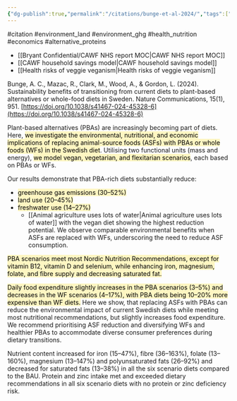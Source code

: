 ```yaml
---
{"dg-publish":true,"permalink":"/citations/bunge-et-al-2024/","tags":["#citation","#environment_land","#environment_ghg","#health_nutrition","#economics","#alternative_proteins"],"created":"2025-10-23T17:42:45.985+01:00","updated":"2025-10-23T17:42:45.986+01:00"}
---
```


#citation #environment_land #environment_ghg  #health_nutrition  #economics #alternative_proteins 

- [[Bryant Confidential/CAWF NHS report MOC\|CAWF NHS report MOC]] 
- [[CAWF household savings model\|CAWF household savings model]]
- [[Health risks of veggie veganism\|Health risks of veggie veganism]]

Bunge, A. C., Mazac, R., Clark, M., Wood, A., & Gordon, L. (2024). Sustainability benefits of transitioning from current diets to plant-based alternatives or whole-food diets in Sweden. Nature Communications, 15(1), 951. [https://doi.org/10.1038/s41467-024-45328-6](https://doi.org/10.1038/s41467-024-45328-6)

Plant-based alternatives (PBAs) are increasingly becoming part of diets. Here, <mark style="background: #FFF3A3A6;">we investigate the environmental, nutritional, and economic implications of replacing animal-source foods (ASFs) with PBAs or whole foods (WFs) in the Swedish diet</mark>. Utilising two functional units (mass and energy), <mark style="background: #FFF3A3A6;">we model vegan, vegetarian, and flexitarian scenarios</mark>, each based on PBAs or WFs. 

Our results demonstrate that PBA-rich diets substantially reduce:
- <mark style="background: #FFF3A3A6;">greenhouse gas emissions (30–52%)</mark>
- <mark style="background: #FFF3A3A6;">land use (20–45%)</mark>
- <mark style="background: #FFF3A3A6;">freshwater use (14–27%)</mark>
	- [[Animal agriculture uses lots of water\|Animal agriculture uses lots of water]]
with the vegan diet showing the highest reduction potential. We observe comparable environmental benefits when ASFs are replaced with WFs, underscoring the need to reduce ASF consumption. 

<mark style="background: #FFF3A3A6;">PBA scenarios meet most Nordic Nutrition Recommendations, except for vitamin B12, vitamin D and selenium, while enhancing iron, magnesium, folate, and fibre supply and decreasing saturated fat. </mark>

<mark style="background: #FFF3A3A6;">Daily food expenditure slightly increases in the PBA scenarios (3–5%) and decreases in the WF scenarios (4–17%), with PBA diets being 10–20% more expensive than WF diets.</mark> Here we show, that replacing ASFs with PBAs can reduce the environmental impact of current Swedish diets while meeting most nutritional recommendations, but slightly increases food expenditure. We recommend prioritising ASF reduction and diversifying WFs and healthier PBAs to accommodate diverse consumer preferences during dietary transitions.

Nutrient content increased for iron (15–47%), fibre (36–163%), folate (13–160%), magnesium (13–147%) and polyunsaturated fats (26–92%) and decreased for saturated fats (13–38%) in all the six scenario diets compared to the BAU. Protein and zinc intake met and exceeded dietary recommendations in all six scenario diets with no protein or zinc deficiency risk.